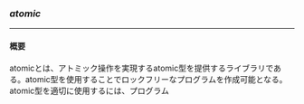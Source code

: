### *atomic*
---
#### 概要
atomicとは、アトミック操作を実現するatomic型を提供するライブラリである。atomic型を使用することでロックフリーなプログラムを作成可能となる。
atomic型を適切に使用するには、プログラム
